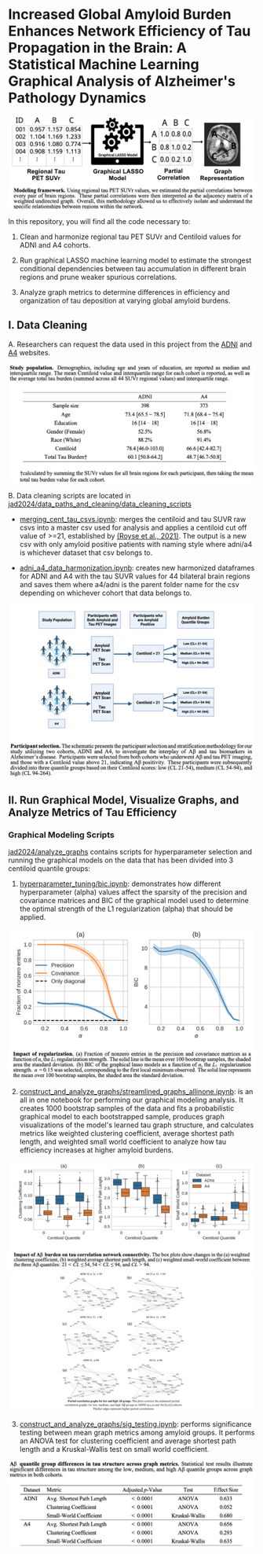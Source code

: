 # Increased Global Amyloid Burden Enhances Network Efficiency of Tau Propagation in the Brain: A Statistical Machine Learning Graphical Analysis of Alzheimer's Pathology Dynamics

<div align="center">
    <img src="/readme_photos/new_model.png" alt="Screenshot">
</div>


In this repository, you will find all the code necessary to: 

1. Clean and harmonize regional tau PET SUVr and Centiloid values for ADNI and A4 cohorts.
   
2. Run graphical LASSO machine learning model to estimate the strongest conditional dependencies between tau accumulation in different brain regions and prune weaker spurious correlations.
  
3. Analyze graph metrics to determine differences in efficiency and organization of tau deposition at varying global amyloid burdens.   

## I. Data Cleaning  

A. Researchers can request the data used in this project from the [ADNI](https://adni.loni.usc.edu/data-samples/access-data/) and [A4](https://a4study.org/) websites.

<div align="center">
    <img src="/readme_photos/new_pop.png" alt="Screenshot">
</div>

B. Data cleaning scripts are located in [jad2024/data_paths_and_cleaning/data_cleaning_scripts](https://github.com/vkola-lab/jad2024/tree/main/data_paths_and_cleaning/data_cleaning_scripts/)
- [merging_cent_tau_csvs.ipynb](https://github.com/vkola-lab/jad2024/blob/main/data_paths_and_cleaning/data_cleaning_scripts/merging_cent_tau_csvs.ipynb): merges the centiloid and tau SUVR raw csvs into a master csv used for analysis and applies a centiloid cut off value of >=21, established by [(Royse et al., 2021)](https://pubmed.ncbi.nlm.nih.gov/33971965/). The output is a new csv with only amyloid positive patients with naming style where adni/a4 is whichever dataset that csv belongs to.
  
- [adni_a4_data_harmonization.ipynb](https://github.com/vkola-lab/jad2024/blob/main/data_paths_and_cleaning/data_cleaning_scripts/adni_a4_data_harmonization.ipynb): creates new harmonized dataframes for ADNI and A4 with the tau SUVR values for 44 bilateral brain regions and saves them where a4/adni is the parent folder name for the csv depending on whichever cohort that data belongs to.
  
<div align="center">  
    <img src="/readme_photos/new_select.png" alt="Screenshot">
</div>

## II. Run Graphical Model, Visualize Graphs, and Analyze Metrics of Tau Efficiency

### Graphical Modeling Scripts 

[jad2024/analyze_graphs](https://github.com/vkola-lab/jad2024/tree/main/analyze_graphs) contains scripts for hyperparameter selection and running the graphical models on the data that has been divided into 3 centiloid quantile groups:

1. [hyperparameter_tuning/bic.ipynb](https://github.com/vkola-lab/jad2024/blob/main/analyze_graphs/hyperparameter_tuning/bic.ipynb): demonstrates  how different hyperparameter (alpha) values affect the sparsity of the precision and covariance matrices and BIC of the graphical model used to determine the optimal strength of the L1 regularization (alpha) that should be applied.
   
<div align="center">
    <img src="/readme_photos/new_bic.png" alt="Screenshot">
</div>

2. [construct_and_analyze_graphs/streamlined_graphs_allinone.ipynb](https://github.com/vkola-lab/jad2024/blob/main/analyze_graphs/construct_and_analyze_graphs/streamlined_graphs_allinone.ipynb): is an all in one notebook for performing our graphical modeling analysis. It creates 1000 bootstrap samples of the data and fits a probabilistic graphical model to each bootstrapped sample, produces graph visualizations of the model's learned tau graph structure, and calculates metrics like weighted clustering coefficient, average shortest path length, and weighted small world coefficient to analyze how tau efficiency increases at higher amyloid burdens.
   
<div style="text-align:center;">
    <img src="/readme_photos/new_box.png" alt="Screenshot">
</div>

<div style="text-align:center;">
    <img src="/readme_photos/new_vis2.jpg" alt="Screenshot">
</div>

3. [construct_and_analyze_graphs/sig_testing.ipynb](https://github.com/vkola-lab/jad2024/blob/main/analyze_graphs/construct_and_analyze_graphs/sig_testing.ipynb): performs significance testing between mean graph metrics among amyloid groups. It performs an ANOVA test for clustering coefficient and average shortest path length and a Kruskal-Wallis test on small world coefficient.
<div align="center">
    <img src="/readme_photos/new_anova.png" alt="Screenshot">
</div>
